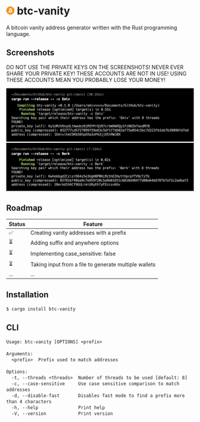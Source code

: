 
# <img src='Bitcoin.svg.png' width='22'> btc-vanity

A bitcoin vanity address generator written with the Rust programming language.




## Screenshots

DO NOT USE THE PRIVATE KEYS ON THE SCREENSHOTS! NEVER EVER SHARE YOUR PRIVATE KEY! THESE ACCOUNTS ARE NOT IN USE! USING THESE ACCOUNTS MEAN YOU PROBABLY LOSE YOUR MONEY!

![My Image](example-emiv.png)
![My Image](example-berk.png)


## Roadmap

|Status|Feature|
|------|-------|
|✅|Creating vanity addresses with a prefix|
|⏳|Adding suffix and anywhere options|
|⏳|Implementing case_sensitive: false|
|⏳|Taking input from a file to generate multiple wallets|
|...|...|

## Installation

```
$ cargo install btc-vanity
```
## CLI

```
Usage: btc-vanity [OPTIONS] <prefix>

Arguments:
  <prefix>  Prefix used to match addresses

Options:
  -t, --threads <threads>  Number of threads to be used [default: 8]
  -c, --case-sensitive     Use case sensitive comparison to match addresses
  -d, --disable-fast       Disables fast mode to find a prefix more than 4 characters
  -h, --help               Print help
  -V, --version            Print version
```